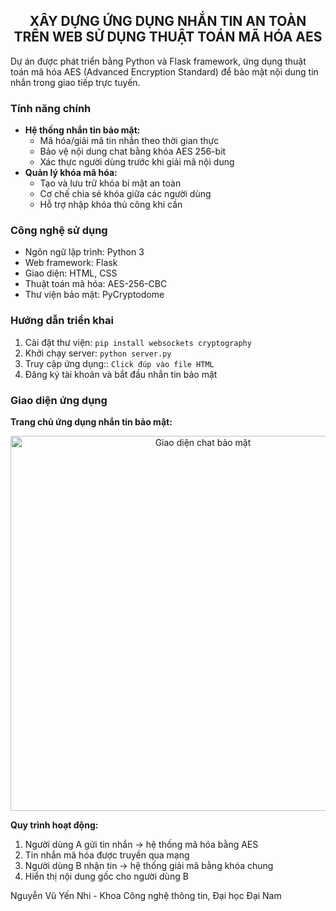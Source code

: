 <h2 align="center">XÂY DỰNG ỨNG DỤNG NHẮN TIN AN TOÀN TRÊN WEB SỬ DỤNG THUẬT TOÁN MÃ HÓA AES</h2>

<p>
Dự án được phát triển bằng Python và Flask framework, ứng dụng thuật toán mã hóa AES (Advanced Encryption Standard) để bảo mật nội dung tin nhắn trong giao tiếp trực tuyến.
</p>

<h3>Tính năng chính</h3>

<ul>
  <li><strong>Hệ thống nhắn tin bảo mật:</strong>
    <ul>
      <li>Mã hóa/giải mã tin nhắn theo thời gian thực</li>
      <li>Bảo vệ nội dung chat bằng khóa AES 256-bit</li>
      <li>Xác thực người dùng trước khi giải mã nội dung</li>
    </ul>
  </li>
  <li><strong>Quản lý khóa mã hóa:</strong>
    <ul>
      <li>Tạo và lưu trữ khóa bí mật an toàn</li>
      <li>Cơ chế chia sẻ khóa giữa các người dùng</li>
      <li>Hỗ trợ nhập khóa thủ công khi cần</li>
    </ul>
  </li>
</ul>

<h3>Công nghệ sử dụng</h3>

<ul>
  <li>Ngôn ngữ lập trình: Python 3</li>
  <li>Web framework: Flask</li>
  <li>Giao diện: HTML, CSS</li>
  <li>Thuật toán mã hóa: AES-256-CBC</li>
  <li>Thư viện bảo mật: PyCryptodome</li>
</ul>

<h3>Hướng dẫn triển khai</h3>

<ol>
  <li>Cài đặt thư viện: <code>pip install websockets cryptography</code></li>
  <li>Khởi chạy server: <code>python server.py</code></li>
  <li>Truy cập ứng dụng:: <code>Click đúp vào file HTML</code></li>
  <li>Đăng ký tài khoản và bắt đầu nhắn tin bảo mật</li>
</ol>

<h3>Giao diện ứng dụng</h3>

<p><strong>Trang chủ ứng dụng nhắn tin bảo mật:</strong></p>
<p align="center">
  <img src="" alt="Giao diện chat bảo mật" width="600">
</p>

<p><strong>Quy trình hoạt động:</strong></p>
<ol>
  <li>Người dùng A gửi tin nhắn → hệ thống mã hóa bằng AES</li>
  <li>Tin nhắn mã hóa được truyền qua mạng</li>
  <li>Người dùng B nhận tin → hệ thống giải mã bằng khóa chung</li>
  <li>Hiển thị nội dung gốc cho người dùng B</li>
</ol>

<p>Nguyễn Vũ Yến Nhi - Khoa Công nghệ thông tin, Đại học Đại Nam</p>
